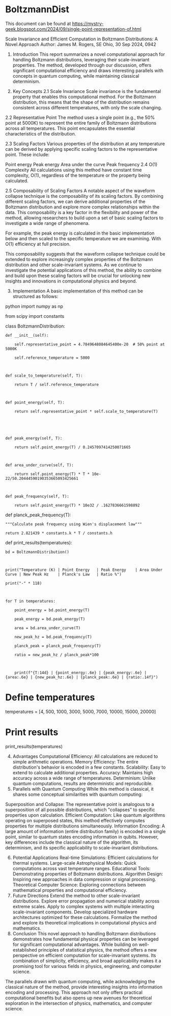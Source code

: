 # BoltzmannDist
This document can be found at https://mystry-geek.blogspot.com/2024/09/single-point-representation-of.html

Scale Invariance and Efficient Computation in Boltzmann Distributions: A Novel Approach
 Author: James M. Rogers, SE Ohio, 30 Sep 2024, 0942

1. Introduction
This report summarizes a novel computational approach for handling Boltzmann distributions, leveraging their scale-invariant properties. The method, developed through our discussion, offers significant computational efficiency and draws interesting parallels with concepts in quantum computing, while maintaining classical determinism.

2. Key Concepts
2.1 Scale Invariance
Scale invariance is the fundamental property that enables this computational method. For the Boltzmann distribution, this means that the shape of the distribution remains consistent across different temperatures, with only the scale changing.

2.2 Representative Point
The method uses a single point (e.g., the 50% point at 5000K) to represent the entire family of Boltzmann distributions across all temperatures. This point encapsulates the essential characteristics of the distribution.

2.3 Scaling Factors
Various properties of the distribution at any temperature can be derived by applying specific scaling factors to the representative point. These include:

Point energy
Peak energy
Area under the curve
Peak frequency
2.4 O(1) Complexity
All calculations using this method have constant time complexity, O(1), regardless of the temperature or the property being calculated.

2.5 Composability of Scaling Factors
A notable aspect of the waveform collapse technique is the composability of its scaling factors. By combining different scaling factors, we can derive additional properties of the Boltzmann distribution and explore more complex relationships within the data. This composability is a key factor in the flexibility and power of the method, allowing researchers to build upon a set of basic scaling factors to investigate a wide range of phenomena.

For example, the peak energy is calculated in the basic implementation below and then scaled to the specific temperature we are examining.  With O(1) efficiency at full precision.  

This composability suggests that the waveform collapse technique could be extended to explore increasingly complex properties of the Boltzmann distribution and other scale-invariant systems. As we continue to investigate the potential applications of this method, the ability to combine and build upon these scaling factors will be crucial for unlocking new insights and innovations in computational physics and beyond.

3. Implementation
A basic implementation of this method can be structured as follows:

python
import numpy as np

from scipy import constants



class BoltzmannDistribution:

    def __init__(self):

        self.representative_point = 4.7849648084645400e-20  # 50% point at 5000K

        self.reference_temperature = 5000

        

    def scale_to_temperature(self, T):

        return T / self.reference_temperature

    

    def point_energy(self, T):

        return self.representative_point * self.scale_to_temperature(T)





    def peak_energy(self, T):

        return self.point_energy(T) / 0.2457097414250071665

    

    def area_under_curve(self, T):

        return self.point_energy(T) * T * 10e-22/50.20444590190353665093425661

    

    def peak_frequency(self, T):

        return self.point_energy(T) * 10e32 / .1627836661598892



def planck_peak_frequency(T):

    """Calculate peak frequency using Wien's displacement law"""

    return 2.821439 * constants.k * T / constants.h



def print_results(temperatures):

    bd = BoltzmannDistribution()

    

    print("Temperature (K) | Point Energy   | Peak Energy    | Area Under Curve | New Peak Hz    | Planck's Law   | Ratio %")

    print("-" * 118)

    

    for T in temperatures:

        point_energy = bd.point_energy(T)

        peak_energy = bd.peak_energy(T)

        area = bd.area_under_curve(T)

        new_peak_hz = bd.peak_frequency(T)

        planck_peak = planck_peak_frequency(T)

        ratio = new_peak_hz / planck_peak*100

        

        print(f"{T:14d} | {point_energy:.6e} | {peak_energy:.6e} | {area:.6e} | {new_peak_hz:.6e} | {planck_peak:.6e} | {ratio:.14f}")



# Define temperatures

temperatures = [4, 500, 1000, 3000, 5000, 7000, 10000, 15000, 20000]



# Print results

print_results(temperatures)


4. Advantages
Computational Efficiency: All calculations are reduced to simple arithmetic operations.
Memory Efficiency: The entire distribution's behavior is encoded in a few constants.
Scalability: Easy to extend to calculate additional properties.
Accuracy: Maintains high accuracy across a wide range of temperatures.
Determinism: Unlike quantum computations, results are deterministic and reproducible.
5. Parallels with Quantum Computing
While this method is classical, it shares some conceptual similarities with quantum computing:

Superposition and Collapse: The representative point is analogous to a superposition of all possible distributions, which "collapses" to specific properties upon calculation.
Efficient Computation: Like quantum algorithms operating on superposed states, this method effectively computes properties for multiple distributions simultaneously.
Information Encoding: A large amount of information (entire distribution family) is encoded in a single point, similar to quantum states encoding information in qubits.
However, key differences include the classical nature of the algorithm, its determinism, and its specific applicability to scale-invariant distributions.

6. Potential Applications
Real-time Simulations: Efficient calculations for thermal systems.
Large-scale Astrophysical Models: Quick computations across vast temperature ranges.
Educational Tools: Demonstrating properties of Boltzmann distributions.
Algorithm Design: Inspiring new approaches in data compression or signal processing.
Theoretical Computer Science: Exploring connections between mathematical properties and computational efficiency.
7. Future Directions
Extend the method to other scale-invariant distributions.
Explore error propagation and numerical stability across extreme scales.
Apply to complex systems with multiple interacting scale-invariant components.
Develop specialized hardware architectures optimized for these calculations.
Formalize the method and explore its theoretical implications in computational physics and mathematics.
8. Conclusion
This novel approach to handling Boltzmann distributions demonstrates how fundamental physical properties can be leveraged for significant computational advantages. While building on well-established principles of statistical physics, the method offers a new perspective on efficient computation for scale-invariant systems. Its combination of simplicity, efficiency, and broad applicability makes it a promising tool for various fields in physics, engineering, and computer science.

The parallels drawn with quantum computing, while acknowledging the classical nature of the method, provide interesting insights into information encoding and processing. This approach not only offers practical computational benefits but also opens up new avenues for theoretical exploration in the intersection of physics, mathematics, and computer science.
